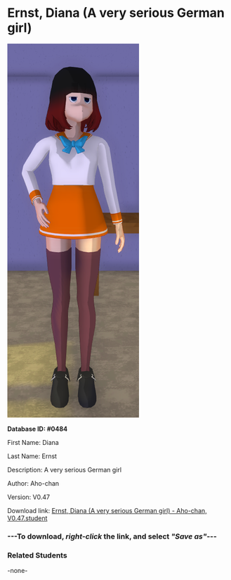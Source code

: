 # Ernst, Diana (A very serious German girl)

<img src="Files/Images/Ernst, Diana (A very serious German girl).png" title="Ernst, Diana (A very serious German girl) - Aho-chan, V0.47">

**Database ID: #0484**

First Name: Diana

Last Name: Ernst

Description: A very serious German girl

Author: Aho-chan

Version: V0.47

Download link: <a href="https://raw.githubusercontent.com/Arbiter1223/Daigaku-Gurashi-Custom-Students/master/Files/Studen%20Files/Ernst%2C%20Diana%20(A%20very%20serious%20German%20girl)%20-%20Aho-chan%2C%20V0.47.student">Ernst, Diana (A very serious German girl) - Aho-chan, V0.47.student</a>

### ---**To download, _right-click_ the link, and select _"Save as"_**---

### Related Students

-none-

